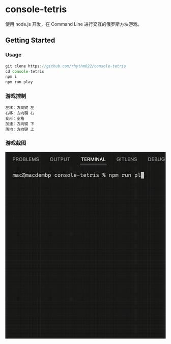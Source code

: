 # console-tetris

使用 node.js 开发，在 Command Line 进行交互的俄罗斯方块游戏。
## Getting Started

### Usage
```js
git clone https://github.com/rhythm022/console-tetris
cd console-tetris
npm i
npm run play 
```


### 游戏控制
```
左移：方向键 左
右移：方向键 右
变形：空格
加速：方向键 下
落地：方向键 上
```

### 游戏截图
![image](https://github.com/rhythm022/console-tetris/blob/main/docs/pic.gif?raw=true)

